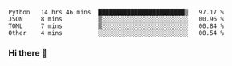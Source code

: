 <!--START_SECTION:waka-->

```text
Python   14 hrs 46 mins  ████████████████████████▒   97.17 %
JSON     8 mins          ▒░░░░░░░░░░░░░░░░░░░░░░░░   00.96 %
TOML     7 mins          ▒░░░░░░░░░░░░░░░░░░░░░░░░   00.84 %
Other    4 mins          ░░░░░░░░░░░░░░░░░░░░░░░░░   00.54 %
```

<!--END_SECTION:waka-->

### Hi there 👋

<!--
**DnC275/DnC275** is a ✨ _special_ ✨ repository because its `README.md` (this file) appears on your GitHub profile.

Here are some ideas to get you started:

- 🔭 I’m currently working on ...
- 🌱 I’m currently learning ...
- 👯 I’m looking to collaborate on ...
- 🤔 I’m looking for help with ...
- 💬 Ask me about ...
- 📫 How to reach me: ...
- 😄 Pronouns: ...
- ⚡ Fun fact: ...
-->
